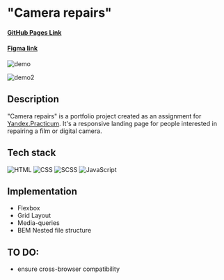 # "Camera repairs"

#### [GitHub Pages Link](https://daryamakavchik.github.io/camera-repairs/)
#### [Figma link](https://www.figma.com/file/G3UWFlQmNtNs67751YiDH2/Month-of-Landings_external-link?node-id=2%3A1815)

![demo](https://github.com/daryamakavchik/camera-repairs/assets/90967822/0d40830b-00d7-4f5f-8a0d-4e3f51f1971f) 

![demo2](https://github.com/daryamakavchik/camera-repairs/assets/90967822/0c990117-7b01-4c8d-bb35-fde0812f8234)

## Description
"Camera repairs" is a portfolio project created as an assignment for [Yandex.Practicum](https://practicum.yandex.com/web/ "Web Development Program"). It's a responsive landing page for people interested in repairing a film or digital camera.

## Tech stack

![HTML](https://img.shields.io/badge/html5-%23E34F26.svg?style=for-the-badge&logo=html5&logoColor=white)
![CSS](https://img.shields.io/badge/css3-%231572B6.svg?style=for-the-badge&logo=css3&logoColor=white)
![SCSS](https://img.shields.io/badge/Sass-CC6699?style=for-the-badge&logo=sass&logoColor=white)
![JavaScript](https://img.shields.io/badge/JavaScript-F7DF1E?style=for-the-badge&logo=javascript&logoColor=black)

## Implementation

- Flexbox
- Grid Layout
- Media-queries
- BEM Nested file structure

## TO DO:
- ensure cross-browser compatibility
